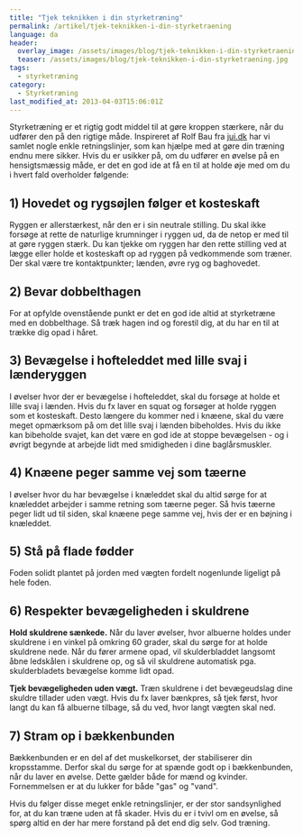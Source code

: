 ```yaml
---
title: "Tjek teknikken i din styrketræning"
permalink: /artikel/tjek-teknikken-i-din-styrketraening
language: da
header:
  overlay_image: /assets/images/blog/tjek-teknikken-i-din-styrketraening.jpg
  teaser: /assets/images/blog/tjek-teknikken-i-din-styrketraening.jpg
tags:
  - styrketræning
category:
  - Styrketræning
last_modified_at: 2013-04-03T15:06:01Z
---
```


Styrketræning er et rigtig godt middel til at gøre kroppen stærkere, når du udfører den på den rigtige måde. Inspireret af Rolf Bau fra [jui.dk](http://jui.dk) har vi samlet nogle enkle retningslinjer, som kan hjælpe med at gøre din træning endnu mere sikker. Hvis du er usikker på, om du udfører en øvelse på en hensigtsmæssig måde, er det en god ide at få en til at holde øje med om du i hvert fald overholder følgende:

## 1) Hovedet og rygsøjlen følger et kosteskaft

Ryggen er allerstærkest, når den er i sin neutrale stilling. Du skal ikke forsøge at rette de naturlige krumninger i ryggen ud, da de netop er med til at gøre ryggen stærk. Du kan tjekke om ryggen har den rette stilling ved at lægge eller holde et kosteskaft op ad ryggen på vedkommende som træner. Der skal være tre kontaktpunkter; lænden, øvre ryg og baghovedet.

## 2) Bevar dobbelthagen

For at opfylde ovenstående punkt er det en god ide altid at styrketræne med en dobbelthage. Så træk hagen ind og forestil dig, at du har en til at trække dig opad i håret.

## 3) Bevægelse i hofteleddet med lille svaj i lænderyggen

I øvelser hvor der er bevægelse i hofteleddet, skal du forsøge at holde et lille svaj i lænden. Hvis du fx laver en squat og forsøger at holde ryggen som et kosteskaft. Desto længere du kommer ned i knæene, skal du være meget opmærksom på om det lille svaj i lænden bibeholdes. Hvis du ikke kan bibeholde svajet, kan det være en god ide at stoppe bevægelsen - og i øvrigt begynde at arbejde lidt med smidigheden i dine baglårsmuskler.

## 4) Knæene peger samme vej som tæerne

I øvelser hvor du har bevægelse i knæleddet skal du altid sørge for at knæleddet arbejder i samme retning som tæerne peger. Så hvis tæerne peger lidt ud til siden, skal knæene pege samme vej, hvis der er en bøjning i knæleddet.

## 5) Stå på flade fødder

Foden solidt plantet på jorden med vægten fordelt nogenlunde ligeligt på hele foden.

## 6) Respekter bevægeligheden i skuldrene

**Hold skuldrene sænkede.** Når du laver øvelser, hvor albuerne holdes under skuldrene i en vinkel på omkring 60 grader, skal du sørge for at holde skuldrene nede. Når du fører armene opad, vil skulderbladdet langsomt åbne ledskålen i skuldrene op, og så vil skuldrene automatisk pga. skulderbladets bevægelse komme lidt opad.

**Tjek bevægeligheden uden vægt.** Træn skuldrene i det bevægeudslag dine skuldre tillader uden vægt. Hvis du fx laver bænkpres, så tjek først, hvor langt du kan få albuerne tilbage, så du ved, hvor langt vægten skal ned.

## 7) Stram op i bækkenbunden

Bækkenbunden er en del af det muskelkorset, der stabiliserer din kropsstamme. Derfor skal du sørge for at spænde godt op i bækkenbunden, når du laver en øvelse. Dette gælder både for mænd og kvinder. Fornemmelsen er at du lukker for både "gas" og "vand".

Hvis du følger disse meget enkle retningslinjer, er der stor sandsynlighed for, at du kan træne uden at få skader. Hvis du er i tvivl om en øvelse, så spørg altid en der har mere forstand på det end dig selv. God træning.
